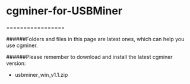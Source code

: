 # cgminer-for-USBMiner

=================

######Folders and files in this page are latest ones, which can help you use cgminer.

######Please remember to download and install the latest cgminer version:
* usbminer_win_v1.1.zip
